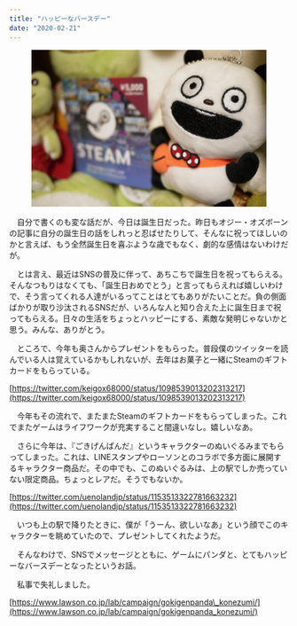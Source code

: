 ```yaml
---
title: "ハッピーなバースデー"
date: "2020-02-21"
---
```


<figure>

![](assets/nabaa46f5872b_472067aa2231dbc66056f7049860769d.jpeg)

</figure>

　自分で書くのも変な話だが、今日は誕生日だった。昨日もオジー・オズボーンの記事に自分の誕生日の話をしれっと忍ばせたりして、そんなに祝ってほしいのかと言えば、もう全然誕生日を喜ぶような歳でもなく、劇的な感情はないわけだが。

　とは言え、最近はSNSの普及に伴って、あちこちで誕生日を祝ってもらえる。そんなつもりはなくても、「誕生日おめでとう」と言ってもらえれば嬉しいわけで、そう言ってくれる人達がいるってことはとてもありがたいことだ。負の側面ばかりが取り沙汰されるSNSだが、いろんな人と知り合えた上に誕生日まで祝ってもらえる。日々の生活をちょっとハッピーにする、素敵な発明じゃないかと思う。みんな、ありがとう。

　ところで、今年も奥さんからプレゼントをもらった。普段僕のツイッターを読んでいる人は覚えているかもしれないが、去年はお菓子と一緒にSteamのギフトカードをもらっている。

[https://twitter.com/keigox68000/status/1098539013202313217](https://twitter.com/keigox68000/status/1098539013202313217)

　今年もその流れで、またまたSteamのギフトカードをもらってしまった。これでまたゲームはライフワークが充実すること間違いなし。嬉しいなあ。

　さらに今年は、『ごきげんぱんだ』というキャラクターのぬいぐるみまでもらってしまった。これは、LINEスタンプやローソンとのコラボで多方面に展開するキャラクター商品だ。その中でも、このぬいぐるみは、上の駅でしか売っていない限定商品。ちょっとレアだ。そうでもないか。

[https://twitter.com/uenolandjp/status/1153513322781663232](https://twitter.com/uenolandjp/status/1153513322781663232)

　いつも上の駅で降りたときに、僕が「うーん、欲しいなあ」という顔でこのキャラクターを眺めていたので、プレゼントしてくれたようだ。

　そんなわけで、SNSでメッセージとともに、ゲームにパンダと、とてもハッピーなバースデーとなったというお話。

　私事で失礼しました。

[https://www.lawson.co.jp/lab/campaign/gokigenpanda\_konezumi/](https://www.lawson.co.jp/lab/campaign/gokigenpanda_konezumi/)
